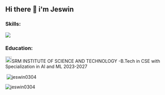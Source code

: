 ## Hi there 👋 i'm Jeswin
<h3 align="left">Skills:</h3>
<img src="https://skillicons.dev/icons?i=html,css,js,c,cpp,java,mongodb,mysql," />
<h3 align="left">Education:</h3>
<img src="https://scet.berkeley.edu/wp-content/uploads/8.-SRM-Logo-300x300.png" width="20" />SRM INSTITUTE OF SCIENCE AND TECHNOLOGY
-B.Tech in CSE with Specialization in AI and ML 2023-2027

<p>&nbsp;<img align="center" src="https://github-readme-stats.vercel.app/api?username=jeswin0304&show_icons=true&theme=tokyonight&locale=en" alt="jeswin0304" /></p>

<p><img align="left" src="https://github-readme-stats.vercel.app/api/top-langs?username=jeswin0304&show_icons=true&theme=tokyonight&locale=en&layout=compact" alt="jeswin0304" /></p>

<!--
**jeswin0304/jeswin0304** is a ✨ _special_ ✨ repository because its `README.md` (this file) appears on your GitHub profile.

Here are some ideas to get you started:

- 🔭 I’m currently working on ...
- 🌱 I’m currently learning ...
- 👯 I’m looking to collaborate on ...
- 🤔 I’m looking for help with ...
- 💬 Ask me about ...
- 📫 How to reach me: ...
- 😄 Pronouns: ...
- ⚡ Fun fact: ...
-->
